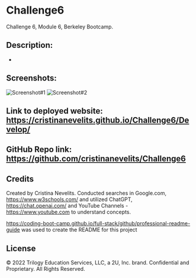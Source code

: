 # Challenge6
Challenge 6, Module 6, Berkeley Bootcamp.

## Description: 

-

## Screenshots:

![Screenshot#1]()
![Screenshot#2]()

## Link to deployed website:  https://cristinanevelits.github.io/Challenge6/Develop/

## GitHub Repo link: https://github.com/cristinanevelits/Challenge6

## Credits

Created by Cristina Nevelits. Conducted searches in Google.com, https://www.w3schools.com/ and utilized ChatGPT, https://chat.openai.com/ and YouTube Channels - https://www.youtube.com to understand concepts.

https://coding-boot-camp.github.io/full-stack/github/professional-readme-guide was used to create the README for this project

## License

© 2022 Trilogy Education Services, LLC, a 2U, Inc. brand. Confidential and Proprietary. All Rights Reserved.
